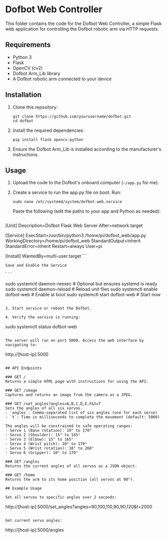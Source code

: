 # Dofbot Web Controller

This folder contains the code for the Dofbot Web Controller, a simple Flask web application for controlling the Dofbot robotic arm via HTTP requests.
## Requirements

- Python 3
- Flask
- OpenCV (cv2)
- Dofbot Arm_Lib library
- A Dofbot robotic arm connected to your device

## Installation

1. Clone this repository:
   ```
   git clone https://github.com/yourusername/dofbot.git
   cd dofbot
   ```

2. Install the required dependencies:
   ```
   pip install flask opencv-python
   ```

3. Ensure the Dofbot Arm_Lib is installed according to the manufacturer's instructions.

## Usage

1. Upload the code to the Dofbot's onboard computer (`~/app.py` for me).

2. Create a service to run the app.py file on boot. Run:
   ```
   sudo nano /etc/systemd/system/dofbot-web.service
   ```

   Paste the following (edit the paths to your app and Python as needed):
   
   ```
[Unit]
Description=Dofbot Flask Web Server
After=network.target

[Service]
ExecStart=/usr/bin/python3 /home/pi/dofbot_web/app.py
WorkingDirectory=/home/pi/dofbot_web
StandardOutput=inherit
StandardError=inherit
Restart=always
User=pi

[Install]
WantedBy=multi-user.target
    ```

    Save and Enable the Service

    ```
sudo systemctl daemon-reexec        # Optional but ensures systemd is ready
sudo systemctl daemon-reload        # Reload unit files
sudo systemctl enable dofbot-web    # Enable at boot
sudo systemctl start dofbot-web     # Start now
   ```

3. Start service or reboot the Dofbot.

4. Verify the service is running:
   ```
   sudo systemctl status dofbot-web
   ```

The server will run on port 5000. Access the web interface by navigating to:

```
http://[host-ip]:5000
```

## API Endpoints

### GET /
Returns a simple HTML page with instructions for using the API.

### GET /image
Captures and returns an image from the camera as a JPEG.

### GET /set_angles?angles=A,B,C,D,E,F&t=T
Sets the angles of all six servos.
- `angles`: Comma-separated list of six angles (one for each servo)
- `t`: Time in milliseconds to complete the movement (default: 5000)

The angles will be constrained to safe operating ranges:
- Servo 1 (Base rotation): 10° to 170°
- Servo 2 (Shoulder): 15° to 165°
- Servo 3 (Elbow): 15° to 165°
- Servo 4 (Wrist pitch): 10° to 170°
- Servo 5 (Wrist rotation): 10° to 260°
- Servo 6 (Gripper): 10° to 170°

### GET /angles
Returns the current angles of all servos as a JSON object.

### GET /home
Returns the arm to its home position (all servos at 90°).

## Example Usage

Set all servos to specific angles over 2 seconds:
```
http://[host-ip]:5000/set_angles?angles=90,100,110,90,90,120&t=2000
```

Get current servo angles:
```
http://[host-ip]:5000/angles
```
